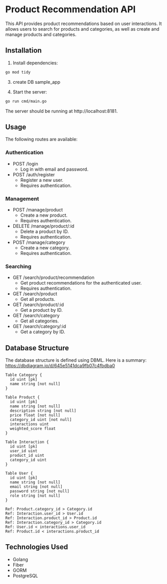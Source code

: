 # Product Recommendation API

This API provides product recommendations based on user interactions. It allows users to search for products and categories, as well as create and manage products and categories.

## Installation

1. Install dependencies:
```sh
go mod tidy
```
3. create DB sample_app

2. Start the server:
```sh
go run cmd/main.go
```

The server should be running at http://localhost:8181.

## Usage

The following routes are available:

### Authentication

- POST /login
  - Log in with email and password.
- POST /auth/register
  - Register a new user.
  - Requires authentication.

### Management

- POST /manage/product
  - Create a new product.
  - Requires authentication.
- DELETE /manage/product/:id
  - Delete a product by ID.
  - Requires authentication.
- POST /manage/category
  - Create a new category.
  - Requires authentication.

### Searching

- GET /search/product/recommendation
  - Get product recommendations for the authenticated user.
  - Requires authentication.
- GET /search/product
  - Get all products.
- GET /search/product/:id
  - Get a product by ID.
- GET /search/category
  - Get all categories.
- GET /search/category/:id
  - Get a category by ID.

## Database Structure

The database structure is defined using DBML. Here is a summary:
https://dbdiagram.io/d/645e5141dca9fb07c4fbdba0

```
Table Category {
  id uint [pk]
  name string [not null]
}

Table Product {
  id uint [pk]
  name string [not null]
  description string [not null]
  price float [not null]
  category_id uint [not null]
  interactions uint
  weighted_score float
}

Table Interaction {
  id uint [pk]
  user_id uint
  product_id uint
  category_id uint
}

Table User {
  id uint [pk]
  name string [not null]
  email string [not null]
  password string [not null]
  role string [not null]
}

Ref: Product.category_id > Category.id
Ref: Interaction.user_id > User.id
Ref: Interaction.product_id > Product.id
Ref: Interaction.category_id > Category.id
Ref: User.id < interactions.user_id
Ref: Product.id < interactions.product_id
``` 

## Technologies Used

- Golang
- Fiber
- GORM
- PostgreSQL
